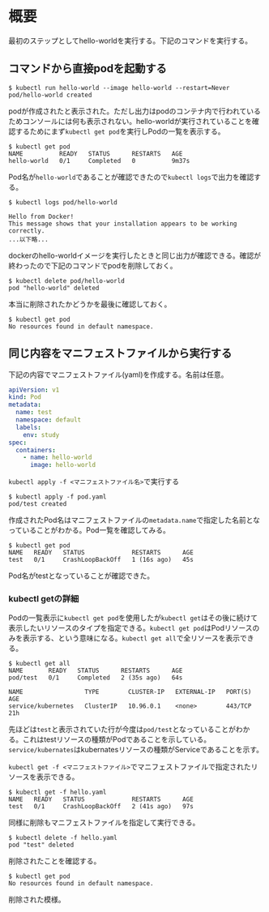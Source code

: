 # 概要

最初のステップとしてhello-worldを実行する。下記のコマンドを実行する。

## コマンドから直接podを起動する

```
$ kubectl run hello-world --image hello-world --restart=Never
pod/hello-world created
```

podが作成されたと表示された。ただし出力はpodのコンテナ内で行われているためコンソールには何も表示されない。hello-worldが実行されていることを確認するためにまず`kubectl get pod`を実行しPodの一覧を表示する。

```
$ kubectl get pod
NAME          READY   STATUS      RESTARTS   AGE
hello-world   0/1     Completed   0          9m37s
```

Pod名が`hello-world`であることが確認できたので`kubectl logs`で出力を確認する。

```
$ kubectl logs pod/hello-world

Hello from Docker!
This message shows that your installation appears to be working correctly.
...以下略...
```

dockerのhello-worldイメージを実行したときと同じ出力が確認できる。確認が終わったので下記のコマンドでpodを削除しておく。

```
$ kubectl delete pod/hello-world
pod "hello-world" deleted
```

本当に削除されたかどうかを最後に確認しておく。

```
$ kubectl get pod
No resources found in default namespace.
```

## 同じ内容をマニフェストファイルから実行する

下記の内容でマニフェストファイル(yaml)を作成する。名前は任意。

```yaml
apiVersion: v1
kind: Pod
metadata:
  name: test
  namespace: default
  labels:
    env: study
spec:
  containers:
    - name: hello-world
      image: hello-world
```

`kubectl apply -f <マニフェストファイル名>`で実行する

```
$ kubectl apply -f pod.yaml
pod/test created
```

作成されたPod名はマニフェストファイルの`metadata.name`で指定した名前となっていることがわかる。Pod一覧を確認してみる。

```
$ kubectl get pod
NAME   READY   STATUS             RESTARTS      AGE
test   0/1     CrashLoopBackOff   1 (16s ago)   45s
```

Pod名がtestとなっていることが確認できた。


### kubectl getの詳細

Podの一覧表示に`kubectl get pod`を使用したが`kubectl get`はその後に続けて表示したいリソースのタイプを指定できる。`kubectl get pod`はPodリソースのみを表示する、という意味になる。`kubectl get all`で全リソースを表示できる。

```
$ kubectl get all
NAME       READY   STATUS      RESTARTS      AGE
pod/test   0/1     Completed   2 (35s ago)   64s

NAME                 TYPE        CLUSTER-IP   EXTERNAL-IP   PORT(S)   AGE
service/kubernetes   ClusterIP   10.96.0.1    <none>        443/TCP   21h
```

先ほどは`test`と表示されていた行が今度は`pod/test`となっていることがわかる。これはtestリソースの種類がPodであることを示している。`service/kubernates`はkubernatesリソースの種類がServiceであることを示す。

`kubectl get -f <マニフェストファイル>`でマニフェストファイルで指定されたリソースを表示できる。

```
$ kubectl get -f hello.yaml
NAME   READY   STATUS             RESTARTS      AGE
test   0/1     CrashLoopBackOff   2 (41s ago)   97s
```

同様に削除もマニフェストファイルを指定して実行できる。


```
$ kubectl delete -f hello.yaml
pod "test" deleted
```

削除されたことを確認する。

```
$ kubectl get pod
No resources found in default namespace.
```

削除された模様。
